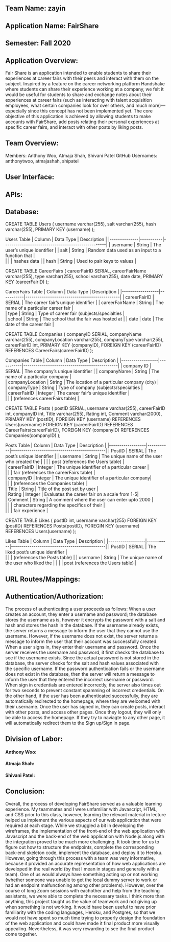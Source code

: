 ## Team Name: zayin

## Application Name: FairShare

## Semester: Fall 2020

## Application Overview:
Fair Share is an application intended to enable students to share their experiences at career fairs with their peers and interact with them on the subject. Inspired by a feature on the career networking platform Handshake where students can share their experience working at a company, we felt it would be useful for students to share and exchange notes about their experiences at career fairs (such as interacting with talent acquisition employees, what certain companies look for over others, and much more)—especially since this concept has not been implemented yet. The core objective of this application is achieved by allowing students to make accounts with FairShare, add posts relating their personal experiences at specific career fairs, and interact with other posts by liking posts. 

## Team Overview:
Members: Anthony Woo, Atmaja Shah, Shivani Patel GitHub 
Usernames: anthonytwoo, atmajashah, shipatel

## User Interface:

## APIs:

## Database:

CREATE TABLE Users (
	username varchar(255),
	salt varchar(255),
	hash varchar(255),
	PRIMARY KEY (username)
);

Users Table
| Column       | Data Type | Description                                      |
|--------------|-----------|--------------------------------------------------|
| username     | String    | The user’s unique identifier                     |
| salt         | String    | Random data used as an input to a function that  |                  
|              |           | hashes data                                      |
| hash         | String    | Used to pair keys to values                      |

CREATE TABLE CareerFairs (
	careerFairID SERIAL,
	careerFairName varchar(255),
	type varchar(255),
	school varchar(255),
	date date,
	PRIMARY KEY (careerFairID)
);

CareerFairs Table
| Column           | Data Type | Description                                  |
|------------------|-----------|----------------------------------------------|
| careerFairID     | SERIAL    | The career fair’s unique identifier          |
| careerFairName   | String    | The name of a particular career fair         |                  
| type             | String    | Type of career fair (subjects/specialties    |                               
| school           | String    | The school that the fair was hosted at       |
| date             | date      | The date of the career fair                  |

CREATE TABLE Companies (
	companyID SERIAL,
	companyName varchar(255),
	companyLocation varchar(255),
	companyType varchar(255),
careerFairID int,
PRIMARY KEY (companyID),
FOREIGN KEY (careerFairID) REFERENCES CareerFairs(careerFairID)
);

Companies Table
| Column           | Data Type | Description                                  |
|------------------|-----------|----------------------------------------------|
| company ID       | SERIAL    | The company’s unique identifier              |
| companyName      | String    | The name of a particular company             |                 
| companyLocation  | String    | The location of a particular company (city)  |         
| companyType      | String    | Type of company (subjects/specialties        |                               
| careerFairID     | Integer   | The career fair’s unique identifier          |   
|                  |           | (references careerFairs table)               |

CREATE TABLE Posts (
	postID SERIAL,
	username varchar(255),
	careerFairID int,
	companyID int,
	Title varchar(255),
	Rating int,
	Comment varchar(2000),
	PRIMARY KEY (postID),
	FOREIGN KEY (username) REFERENCES Users(username)
	FOREIGN KEY (careerFairID) REFERENCES CareerFairs(careerFairID),
	FOREIGN KEY (companyID) REFERENCES Companies(companyID)
);

Posts Table
| Column           | Data Type | Description                                  |
|------------------|-----------|----------------------------------------------|
| PostID           | SERIAL    | The post’s unique identifier                 |
| username         | String    | The unique name of the user who created the  |
|                  |           | post (references the Users table)            |                 
| careerFairID     | Integer   | The unique identifier of a particular career |  
|                  |           | fair (references the careerFairs table)      |         
| companyID        | Integer   | The unique identifier of a particular company|  
|                  |           | (references the Companies table)             |  
| Title            | String    | Title of the post set by user                |                               
| Rating           | Integer   | Evaluates the career fair on a scale from 1-5|   
| Comment          | String    | A comment where the user can enter upto 2000 |  
|                  |           | characters regarding the specifics of their  |         
|                  |           | fair experience                              |

CREATE TABLE Likes (
	postID int,
	username varchar(255)
	FOREIGN KEY (postID) REFERENCES Posts(postID),
	FOREGIN KEY (username) REFERENCES Users(username)
);

Likes Table
| Column           | Data Type | Description                                  |
|------------------|-----------|----------------------------------------------|
| PostID           | SERIAL    | The liked post’s unique identifier           |      
|                  |           | (references the Posts table)                 |
| username         | String    | The unique name of the user who liked the    |
|                  |           | post (references the Users table)            |   

## URL Routes/Mappings:

## Authentication/Authorization:
The process of authenticating a user proceeds as follows: When a user creates an account, they enter a username and password; the database stores the username as is, however it encrypts the password with a salt and hash and stores the hash in the database. If the username already exists, the server returns a message to inform the user that they cannot use the username. However, if the username does not exist, the server returns a message to inform the user that their account was successfully created. When a user signs in, they enter their username and password. Once the server receives the username and password, it first checks the database to see if the username exists. Since the actual password is not stored in the database, the server checks for the salt and hash values associated with the specific username. If the password authentication fails or the username does not exist in the database, then the server will return a message to inform the user that they entered the incorrect username or password. When sign in credentials are entered incorrectly, the server also times out for two seconds to prevent constant spamming of incorrect credentials. On the other hand, if the user has been authenticated successfully, they are automatically redirected to the homepage, where they are welcomed with their username. Once the user has signed in, they can create posts, interact with other posts, and access other pages. Once they logout, they will only be able to access the homepage. If they try to naviagte to any other page, it will automatically redirect them to the Sign up/Sign in page.

## Division of Labor:
#### Anthony Woo: 
#### Atmaja Shah:
#### Shivani Patel:

## Conclusion:
Overall, the process of developing FairShare served as a valuable learning experience. My teammates and I were unfamiliar with Javascript, HTML, and CSS prior to this class, however, learning the relevant material in lecture helped us implement the various aspects of our web application that were required at each stage. While we struggled a bit in developing the wireframes, the implementation of the front-end of the web application with Javascript and the back-end of the web application with Node.js along with the integration proved to be much more challenging. It took time for us to figure out how to structure the endpoints, complete the corresponding back-end skeleton code, implement the database, and deploy it to Heroku. However, going through this process with a team was very informative, because it provided an accurate representation of how web applications are developed in the real world (by that I mean in stages and generally with a team). One of us would always have something acting up or not working (whether someone was unable to get the local dummy server to work or had an endpoint malfunctioning among other problems). However, over the course of long Zoom sessions with eachother and help from the teaching assistants, we were able to complete the necessary tasks. I think more than anything, this project taught us the value of teamwork and not giving up when something is not working. It would have been useful to have prior familiarity with the coding languages, Heroku, and Postgres, so that we would not have spent so much time trying to properly design the foundation of the web application and could have made it final product more visually appealing. Nevertheless, it was very rewarding to see the final product come together.
